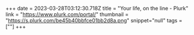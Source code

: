 +++
date = 2023-03-28T03:12:30.718Z
title = "Your life, on the line - Plurk"
link = "https://www.plurk.com/portal/"
thumbnail = "https://s.plurk.com/be45b40bbfce01bb2d8a.png"
snippet="null"
tags = [""]
+++
